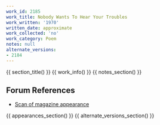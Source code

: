 ```yaml
---
work_id: 2185
work_title: Nobody Wants To Hear Your Troubles
work_written: '1970'
written_date: approximate
work_collected: 'no'
work_category: Poem
notes: null
alternate_versions:
- 2184
---
```


{{ section_title() }}
{{ work_info() }}
{{ notes_section() }}
## Forum References
- [Scan of magazine appearance](https://bukowskiforum.com/threads/abyss-vol-3-no-1-spring-1971-three-uncollected-bukowski-poems.10763/)

{{ appearances_section() }}
{{ alternate_versions_section() }}